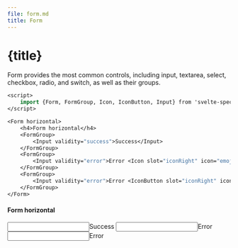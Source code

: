 ```yaml
---
file: form.md
title: Form
---
```


<script>
    import {Form, FormGroup, Icon, IconButton, Input} from '$lib'
</script>

# {title}

Form provides the most common controls, including input, textarea, select, checkbox, radio, and switch, as well as their groups.

```sv
<script>
    import {Form, FormGroup, Icon, IconButton, Input} from 'svelte-spectre'
</script>

<Form horizontal>
    <h4>Form horizontal</h4>
    <FormGroup>
        <Input validity="success">Success</Input>
    </FormGroup>
    <FormGroup>
        <Input validity="error">Error <Icon slot="iconRight" icon="emoji" /></Input>
    </FormGroup>
    <FormGroup>
        <Input validity="error">Error <IconButton slot="iconRight" icon="emoji" /></Input>
    </FormGroup>
</Form>
```

<Form horizontal>
    <h4>Form horizontal</h4>
    <FormGroup>
        <Input validity="success">Success</Input>
    </FormGroup>
    <FormGroup>
        <Input validity="error">Error <Icon slot="iconRight" icon="emoji" /></Input>
    </FormGroup>
    <FormGroup>
        <Input validity="error">Error <IconButton slot="iconRight" icon="emoji" /></Input>
    </FormGroup>
</Form>
